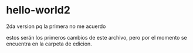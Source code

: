 # hello-world2
2da version pq la primera no me acuerdo

estos serán los primeros cambios de este archivo, pero por el momento se encuentra en la carpeta de edicion. 

